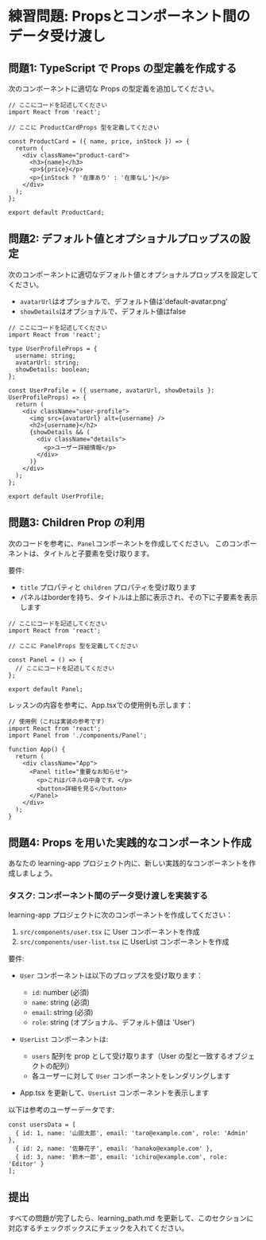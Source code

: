 # 練習問題: Propsとコンポーネント間のデータ受け渡し

## 問題1: TypeScript で Props の型定義を作成する

次のコンポーネントに適切な Props の型定義を追加してください。

```tsx
// ここにコードを記述してください
import React from 'react';

// ここに ProductCardProps 型を定義してください

const ProductCard = ({ name, price, inStock }) => {
  return (
    <div className="product-card">
      <h3>{name}</h3>
      <p>${price}</p>
      <p>{inStock ? '在庫あり' : '在庫なし'}</p>
    </div>
  );
};

export default ProductCard;
```

## 問題2: デフォルト値とオプショナルプロップスの設定

次のコンポーネントに適切なデフォルト値とオプショナルプロップスを設定してください。
- `avatarUrl`はオプショナルで、デフォルト値は'default-avatar.png'
- `showDetails`はオプショナルで、デフォルト値はfalse

```tsx
// ここにコードを記述してください
import React from 'react';

type UserProfileProps = {
  username: string;
  avatarUrl: string;
  showDetails: boolean;
};

const UserProfile = ({ username, avatarUrl, showDetails }: UserProfileProps) => {
  return (
    <div className="user-profile">
      <img src={avatarUrl} alt={username} />
      <h2>{username}</h2>
      {showDetails && (
        <div className="details">
          <p>ユーザー詳細情報</p>
        </div>
      )}
    </div>
  );
};

export default UserProfile;
```

## 問題3: Children Prop の利用

次のコードを参考に、`Panel`コンポーネントを作成してください。
このコンポーネントは、タイトルと子要素を受け取ります。

要件:
- `title` プロパティと `children` プロパティを受け取ります
- パネルはborderを持ち、タイトルは上部に表示され、その下に子要素を表示します

```tsx
// ここにコードを記述してください
import React from 'react';

// ここに PanelProps 型を定義してください

const Panel = () => {
  // ここにコードを記述してください
};

export default Panel;
```

レッスンの内容を参考に、App.tsxでの使用例も示します：

```tsx
// 使用例（これは実装の参考です）
import React from 'react';
import Panel from './components/Panel';

function App() {
  return (
    <div className="App">
      <Panel title="重要なお知らせ">
        <p>これはパネルの中身です。</p>
        <button>詳細を見る</button>
      </Panel>
    </div>
  );
}
```

## 問題4: Props を用いた実践的なコンポーネント作成

あなたの learning-app プロジェクト内に、新しい実践的なコンポーネントを作成しましょう。

### タスク: コンポーネント間のデータ受け渡しを実装する

learning-app プロジェクトに次のコンポーネントを作成してください：

1. `src/components/user.tsx` に User コンポーネントを作成
2. `src/components/user-list.tsx` に UserList コンポーネントを作成

要件:
- `User` コンポーネントは以下のプロップスを受け取ります：
  - `id`: number (必須)
  - `name`: string (必須)
  - `email`: string (必須)
  - `role`: string (オプショナル、デフォルト値は 'User')

- `UserList` コンポーネントは:
  - `users` 配列を prop として受け取ります（User の型と一致するオブジェクトの配列）
  - 各ユーザーに対して `User` コンポーネントをレンダリングします

- App.tsx を更新して、`UserList` コンポーネントを表示します

以下は参考のユーザーデータです:

```tsx
const usersData = [
  { id: 1, name: '山田太郎', email: 'taro@example.com', role: 'Admin' },
  { id: 2, name: '佐藤花子', email: 'hanako@example.com' },
  { id: 3, name: '鈴木一郎', email: 'ichiro@example.com', role: 'Editor' }
];
```

## 提出

すべての問題が完了したら、learning_path.md を更新して、このセクションに対応するチェックボックスにチェックを入れてください。
